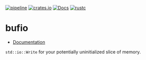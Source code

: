 [![pipeline](https://github.com/d-e-s-o/bufio/actions/workflows/test.yml/badge.svg?branch=main)](https://github.com/d-e-s-o/bufio/actions/workflows/test.yml)
[![crates.io](https://img.shields.io/crates/v/bufio.svg)](https://crates.io/crates/bufio)
[![Docs](https://docs.rs/bufio/badge.svg)](https://docs.rs/bufio)
[![rustc](https://img.shields.io/badge/rustc-1.56+-blue.svg)](https://blog.rust-lang.org/2021/10/21/Rust-1.56.0.html)

bufio
=====

- [Documentation][docs-rs]

`std::io::Write` for your potentially uninitialized slice of memory.


[docs-rs]: https://docs.rs/bufio
